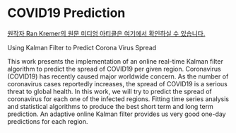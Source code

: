 # COVID19 Prediction
[원작자 Ran Kremer의 원문 미디엄 아티클은 여기에서 확인하실 수 있습니다.](https://medium.com/@rank23/using-kalman-filter-to-predict-corona-virus-spread-72d91b74cc8)

Using Kalman Filter to Predict Corona Virus Spread


This work  presents the implementation of an online real-time Kalman filter algorithm to predict the spread of COVID19 per given region.
Coronavirus (COVID19) has recently caused major worldwide concern.
As the number of coronavirus cases reportedly increases, the spread of COVID19 is a serious threat to global health. 
In this work, we will try to predict the spread of coronavirus for each one of the infected regions. 
Fitting time series analysis and statistical algorithms to produce the best short term and long term prediction. 
An adaptive online Kalman filter provides us very good one-day predictions for each region.

